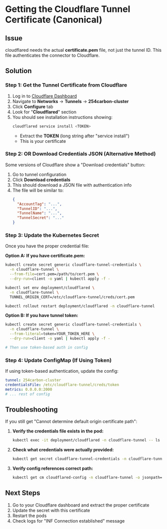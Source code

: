 # Getting the Cloudflare Tunnel Certificate (Canonical)

## Issue

cloudflared needs the actual **certificate.pem** file, not just the tunnel ID. This file authenticates the connector to Cloudflare.

## Solution

### Step 1: Get the Tunnel Certificate from Cloudflare

1. Log in to [Cloudflare Dashboard](https://dash.cloudflare.com)
2. Navigate to **Networks** → **Tunnels** → **254carbon-cluster**
3. Click **Configure** tab
4. Look for "**Cloudflared**" section
5. You should see installation instructions showing:
   ```bash
   cloudflared service install <TOKEN>
   ```
   - Extract the **TOKEN** (long string after "service install")
   - This is your certificate

### Step 2: OR Download Credentials JSON (Alternative Method)

Some versions of Cloudflare show a "Download credentials" button:

1. Go to tunnel configuration
2. Click **Download credentials**
3. This should download a JSON file with authentication info
4. The file will be similar to:
   ```json
   {
     "AccountTag": "...",
     "TunnelID": "...",
     "TunnelName": "...",
     "TunnelSecret": "..."
   }
   ```

### Step 3: Update the Kubernetes Secret

Once you have the proper credential file:

**Option A: If you have certificate.pem:**
```bash
kubectl create secret generic cloudflare-tunnel-credentials \
  -n cloudflare-tunnel \
  --from-file=cert.pem=/path/to/cert.pem \
  --dry-run=client -o yaml | kubectl apply -f -

kubectl set env deployment/cloudflared \
  -n cloudflare-tunnel \
  TUNNEL_ORIGIN_CERT=/etc/cloudflare-tunnel/creds/cert.pem

kubectl rollout restart deployment/cloudflared -n cloudflare-tunnel
```

**Option B: If you have tunnel token:**
```bash
kubectl create secret generic cloudflare-tunnel-credentials \
  -n cloudflare-tunnel \
  --from-literal=token=YOUR_TOKEN_HERE \
  --dry-run=client -o yaml | kubectl apply -f -

# Then use token-based auth in config
```

### Step 4: Update ConfigMap (If Using Token)

If using token-based authentication, update the config:

```yaml
tunnel: 254carbon-cluster
credentialsFile: /etc/cloudflare-tunnel/creds/token
metrics: 0.0.0.0:2000
# ... rest of config
```

## Troubleshooting

If you still get "Cannot determine default origin certificate path":

1. **Verify the credentials file exists in the pod:**
   ```bash
   kubectl exec -it deployment/cloudflared -n cloudflare-tunnel -- ls -la /etc/cloudflare-tunnel/creds/
   ```

2. **Check what credentials were actually provided:**
   ```bash
   kubectl get secret cloudflare-tunnel-credentials -n cloudflare-tunnel -o jsonpath='{.data}'
   ```

3. **Verify config references correct path:**
   ```bash
   kubectl get cm cloudflared-config -n cloudflare-tunnel -o jsonpath='{.data.config\.yaml}' | head -5
   ```

## Next Steps

1. Go to your Cloudflare dashboard and extract the proper certificate
2. Update the secret with this certificate
3. Restart the pods
4. Check logs for "INF Connection established" message
